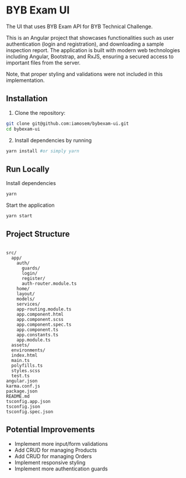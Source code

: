 
# BYB Exam UI

The UI that uses BYB Exam API for BYB Technical Challenge.

This is an Angular project that showcases functionalities such as user authentication (login and registration), and downloading a sample inspection report. The application is built with modern web technologies including Angular, Bootstrap, and RxJS, ensuring a secured access to important files from the server.

Note, that proper styling and validations were not included in this implementation.

## Installation

1. Clone the repository:

```bash
git clone git@github.com:iamosem/bybexam-ui.git
cd bybexam-ui
```

2. Install dependencies by running

```bash
yarn install #or simply yarn
```

## Run Locally
Install dependencies

```bash
yarn
```

Start the application

```bash
yarn start
```

## Project Structure


```

src/
  app/
    auth/
      guards/
      login/
      register/
      auth-router.module.ts
    home/
    layout/
    models/
    services/
    app-routing.module.ts
    app.component.html
    app.component.scss
    app.component.spec.ts
    app.component.ts
    app.constants.ts
    app.module.ts
  assets/
  environments/
  index.html
  main.ts
  polyfills.ts
  styles.scss
  test.ts
angular.json
karma.conf.js
package.json
README.md
tsconfig.app.json
tsconfig.json
tsconfig.spec.json
```


## Potential Improvements

- Implement more input/form validations
- Add CRUD for managing Products
- Add CRUD for managing Orders
- Implement responsive styling
- Implement more authentication guards
